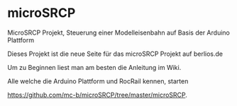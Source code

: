 microSRCP
=========

MicroSRCP Projekt, Steuerung einer Modelleisenbahn auf Basis der Arduino Plattform

Dieses Projekt ist die neue Seite für das microSRCP Projekt auf berlios.de

Um zu Beginnen liest man am besten die Anleitung im Wiki.

Alle welche die Arduino Plattform und RocRail kennen, starten 

https://github.com/mc-b/microSRCP/tree/master/microSRCP.


